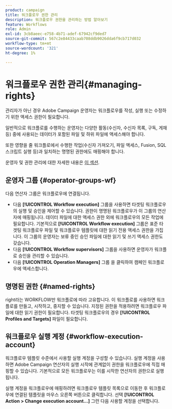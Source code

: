 ```yaml
---
product: campaign
title: 워크플로우 권한 관리
description: 워크플로우 권한을 관리하는 방법 알아보기
feature: Workflows
role: Admin
exl-id: 3cb8aeec-e758-4b71-adef-67942cf9ded7
source-git-commit: 567c2e84433caab708ddb9026dda6f9cb717d032
workflow-type: tm+mt
source-wordcount: '321'
ht-degree: 1%

---
```


# 워크플로우 권한 관리{#managing-rights}



관리자가 아닌 경우 Adobe Campaign 운영자는 워크플로우를 작성, 실행 또는 수정하기 위한 액세스 권한이 필요합니다.

일반적으로 워크플로를 수행하는 운영자는 다양한 활동(수신자, 수신자 목록, 구독, 게재 등) 중에 사용되는 데이터가 포함된 파일 및 하위 파일에 액세스해야 합니다.

또한 영향을 줄 워크플로에서 수행한 작업(수신자 가져오기, 파일 액세스, Fusion, SQL 스크립트 실행 등)과 일치하는 명명된 권한에도 매핑해야 합니다.

운영자 및 권한 관리에 대한 자세한 내용은 [이 섹션](../../v8/start/gs-permissions.md).

## 운영자 그룹 {#operator-groups-wf}

다음 연산자 그룹은 워크플로우에 연결됩니다.

* 다음 **[!UICONTROL Workflow execution]** 그룹을 사용하면 타겟팅 워크플로우의 실행 및 승인을 제어할 수 있습니다. 권한이 명명된 워크플로우가 이 그룹의 연산자에 매핑됩니다. 데이터 파일에 대한 액세스 권한 외에 워크플로우의 모든 작업에 필요합니다. 기본적으로 **[!UICONTROL Workflow execution]** 그룹은 표준 타겟팅 워크플로우 파일 및 워크플로우 템플릿에 대한 읽기 전용 액세스 권한을 가집니다. 이 그룹의 운영자는 보류 중인 승인 파일에 대한 읽기 및 쓰기 액세스 권한도 갖습니다.
* 다음 **[!UICONTROL Workflow supervisors]** 그룹을 사용하면 운영자가 워크플로 승인을 관리할 수 있습니다.
* 다음 **[!UICONTROL Operation Managers]** 그룹 을 클릭하여 캠페인 워크플로우에 액세스합니다.

## 명명된 권한 {#named-rights}

right라는 WORKFLOW만 워크플로에 따라 고유합니다. 이 워크플로를 사용하면 워크플로를 만들고, 시작하고, 중지할 수 있습니다. 지정된 권한을 적용하려면 워크플로우 파일에 대한 읽기 권한이 필요합니다. 타겟팅 워크플로우의 경우 **[!UICONTROL Profiles and Targets]** 파일이 필요합니다.

## 워크플로우 실행 계정 {#workflow-execution-account}

워크플로우 템플릿 수준에서 사용할 실행 계정을 구성할 수 있습니다. 실행 계정을 사용하면 Adobe Campaign 연산자의 실행 시작에 관계없이 권한을 워크플로우에 직접 매핑할 수 있습니다. 기본적으로 모든 워크플로우는 이를 시작한 연산자의 권한으로 실행됩니다.

실행 계정을 워크플로우에 매핑하려면 워크플로우 템플릿 목록으로 이동한 후 워크플로우에 연결된 템플릿을 마우스 오른쪽 버튼으로 클릭합니다. 선택 **[!UICONTROL Action > Change execution account...]** 그런 다음 사용할 계정을 선택합니다.
